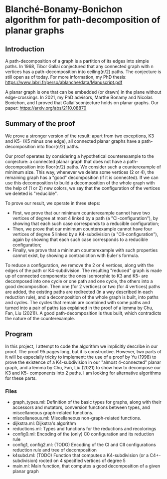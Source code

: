 # Blanché-Bonamy-Bonichon algorithm for path-decomposition of planar graphs

## Introduction

A path-decomposition of a graph is a partition of its edges into simple paths. In 1968, Tibor Gallai conjectured that any connected graph with n vertices has a path-decomposition into ceiling(n/2) paths. The conjecture is still open as of today.
For more information, my PhD thesis: https://www.labri.fr/perso/ablanche/data/Manuscript.pdf

A planar graph is one that can be embedded (or drawn) in the plane without edge-crossings.
In 2021, my PhD advisors, Marthe Bonamy and Nicolas Bonichon, and I proved that Gallai'sconjecture holds on planar graphs.
Our paper: https://arxiv.org/abs/2110.08870

## Summary of the proof

We prove a stronger version of the result: apart from two exceptions, K3 and K5- (K5 minus one edge), all connected planar graphs have a path-decomposition into floor(n/2) paths.

Our proof operates by considering a hypothetical counterexample to the conjecture: a connected planar graph that does not have a path-decomposition into floor(n/2) paths. We consider such a counterexample of minimum size. This way, whenever we delete some vertices (2 or 4), the remaining graph has a "good" decomposition (if it is connected). If we can use this decomposition to build a decomposition of the whole graph with the help of (1 or 2) new colors, we say that the configuration of the vertices we deleted is "reducible".

To prove our result, we operate in three steps:
- First, we prove that our minimum counterexample cannot have two vertices of degree at most 4 linked by a path (a "CI-configuration"), by showing that each such case corresponds to a reducible configuration;
- Then, we prove that our minimum counterexample cannot have four vertices of degree 5 linked by a K4-subdivision (a "CII-configuration"), again by showing that each such case corresponds to a reducible configuration;
- Finally, we prove that a minimum counterexample with such properties cannot exist, by showing a contradiction with Euler's formula.

To reduce a configuration, we remove the 2 or 4 vertices, along with the edges of the path or K4-subdivision. The resulting "reduced" graph is made up of connected components: the ones isomorphic to K3 and K5- are decomposed into one cycle or one path and one cycle, the others into a good decomposition. Then one (for 2 vertices) or two (for 4 vertices) paths are added, the existing paths are redirected (in a way described in each reduction rule), and a decomposition of the whole graph is built, into paths and cycles. The cycles that remain are combined with some paths and turned into a pair of paths (as explained in the proof of a lemma by Chu, Fan, Liu (2021)). A good path-decomposition is thus built, which contradicts the nature of the counterexample.


## Program

In this project, I attempt to code the algorithm we implicitly describe in our proof. The proof 95 pages long, but it is constructive. However, two parts of it will be especially tricky to implement: the use of a proof by Yu (1998) to prove the existence of a K4-subdivision in our "almost 4-connected" planar graph, and a lemma by Chu, Fan, Liu (2021) to show how to decompose our K3 and K5- components into 2 paths.
I am looking for alternative algorithms for these parts.

### Files

- graph_types.ml: Definition of the basic types for graphs, along with their accessors and mutators, conversion functions between types, and miscellaneous graph-related functions.
- miscellaneous.ml: Miscellaneous non-graph-related functions.
- dijkstra.ml: Dijkstra's algorithm
- reductions.ml: Types and functions for the reductions and recolorings
- config0.ml: Encoding of the (only) C0 configuration and its reduction rule
- config1, config2.ml: (TODO) Encoding of the CI and CII configurations reduction rule and tree of decomposition
- k4subd.ml: (TODO) Function that computes a K4-subdivision (or a C4+-subdivision) rooted on 4 specified vertices of degree 5
- main.ml: Main function, that computes a good decomposition of a given planar graph

